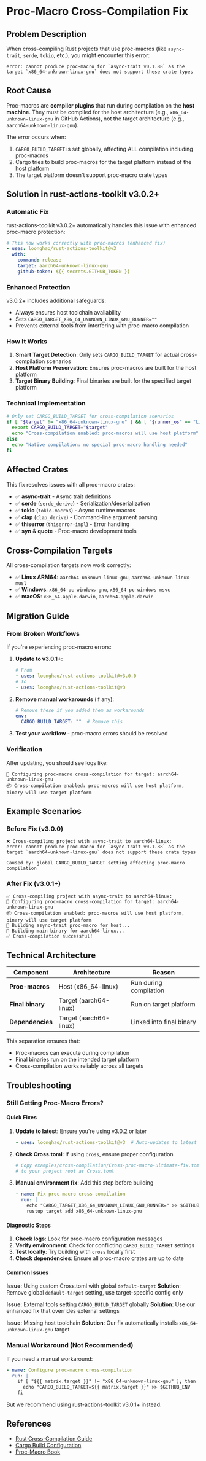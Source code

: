 # Proc-Macro Cross-Compilation Fix

## Problem Description

When cross-compiling Rust projects that use proc-macros (like `async-trait`, `serde`, `tokio`, etc.), you might encounter this error:

```
error: cannot produce proc-macro for `async-trait v0.1.88` as the target `x86_64-unknown-linux-gnu` does not support these crate types
```

## Root Cause

Proc-macros are **compiler plugins** that run during compilation on the **host machine**. They must be compiled for the host architecture (e.g., `x86_64-unknown-linux-gnu` in GitHub Actions), not the target architecture (e.g., `aarch64-unknown-linux-gnu`).

The error occurs when:
1. `CARGO_BUILD_TARGET` is set globally, affecting ALL compilation including proc-macros
2. Cargo tries to build proc-macros for the target platform instead of the host platform
3. The target platform doesn't support proc-macro crate types

## Solution in rust-actions-toolkit v3.0.2+

### Automatic Fix

rust-actions-toolkit v3.0.2+ automatically handles this issue with enhanced proc-macro protection:

```yaml
# This now works correctly with proc-macros (enhanced fix)
- uses: loonghao/rust-actions-toolkit@v3
  with:
    command: release
    target: aarch64-unknown-linux-gnu
    github-token: ${{ secrets.GITHUB_TOKEN }}
```

### Enhanced Protection

v3.0.2+ includes additional safeguards:
- Always ensures host toolchain availability
- Sets `CARGO_TARGET_X86_64_UNKNOWN_LINUX_GNU_RUNNER=""`
- Prevents external tools from interfering with proc-macro compilation

### How It Works

1. **Smart Target Detection**: Only sets `CARGO_BUILD_TARGET` for actual cross-compilation scenarios
2. **Host Platform Preservation**: Ensures proc-macros are built for the host platform
3. **Target Binary Building**: Final binaries are built for the specified target platform

### Technical Implementation

```bash
# Only set CARGO_BUILD_TARGET for cross-compilation scenarios
if [ "$target" != "x86_64-unknown-linux-gnu" ] && [ "$runner_os" == "Linux" ]; then
  export CARGO_BUILD_TARGET="$target"
  echo "Cross-compilation enabled: proc-macros will use host platform"
else
  echo "Native compilation: no special proc-macro handling needed"
fi
```

## Affected Crates

This fix resolves issues with all proc-macro crates:

- ✅ **async-trait** - Async trait definitions
- ✅ **serde** (`serde_derive`) - Serialization/deserialization
- ✅ **tokio** (`tokio-macros`) - Async runtime macros
- ✅ **clap** (`clap_derive`) - Command-line argument parsing
- ✅ **thiserror** (`thiserror-impl`) - Error handling
- ✅ **syn** & **quote** - Proc-macro development tools

## Cross-Compilation Targets

All cross-compilation targets now work correctly:

- ✅ **Linux ARM64**: `aarch64-unknown-linux-gnu`, `aarch64-unknown-linux-musl`
- ✅ **Windows**: `x86_64-pc-windows-gnu`, `x86_64-pc-windows-msvc`
- ✅ **macOS**: `x86_64-apple-darwin`, `aarch64-apple-darwin`

## Migration Guide

### From Broken Workflows

If you're experiencing proc-macro errors:

1. **Update to v3.0.1+**:
   ```yaml
   # From
   - uses: loonghao/rust-actions-toolkit@v3.0.0
   # To
   - uses: loonghao/rust-actions-toolkit@v3
   ```

2. **Remove manual workarounds** (if any):
   ```yaml
   # Remove these if you added them as workarounds
   env:
     CARGO_BUILD_TARGET: ""  # Remove this
   ```

3. **Test your workflow** - proc-macro errors should be resolved

### Verification

After updating, you should see logs like:

```
🔧 Configuring proc-macro cross-compilation for target: aarch64-unknown-linux-gnu
📦 Cross-compilation enabled: proc-macros will use host platform, binary will use target platform
```

## Example Scenarios

### Before Fix (v3.0.0)

```
❌ Cross-compiling project with async-trait to aarch64-linux:
error: cannot produce proc-macro for `async-trait v0.1.88` as the target `aarch64-unknown-linux-gnu` does not support these crate types

Caused by: global CARGO_BUILD_TARGET setting affecting proc-macro compilation
```

### After Fix (v3.0.1+)

```
✅ Cross-compiling project with async-trait to aarch64-linux:
🔧 Configuring proc-macro cross-compilation for target: aarch64-unknown-linux-gnu
📦 Cross-compilation enabled: proc-macros will use host platform, binary will use target platform
🔨 Building async-trait proc-macro for host...
🔨 Building main binary for aarch64-linux...
✅ Cross-compilation successful!
```

## Technical Architecture

| Component | Architecture | Reason |
|-----------|-------------|--------|
| **Proc-macros** | Host (x86_64-linux) | Run during compilation |
| **Final binary** | Target (aarch64-linux) | Run on target platform |
| **Dependencies** | Target (aarch64-linux) | Linked into final binary |

This separation ensures that:
- Proc-macros can execute during compilation
- Final binaries run on the intended target platform
- Cross-compilation works reliably across all targets

## Troubleshooting

### Still Getting Proc-Macro Errors?

#### Quick Fixes

1. **Update to latest**: Ensure you're using v3.0.2 or later
   ```yaml
   - uses: loonghao/rust-actions-toolkit@v3  # Auto-updates to latest
   ```

2. **Check Cross.toml**: If using `cross`, ensure proper configuration
   ```toml
   # Copy examples/cross-compilation/Cross-proc-macro-ultimate-fix.toml
   # to your project root as Cross.toml
   ```

3. **Manual environment fix**: Add this step before building
   ```yaml
   - name: Fix proc-macro cross-compilation
     run: |
       echo "CARGO_TARGET_X86_64_UNKNOWN_LINUX_GNU_RUNNER=" >> $GITHUB_ENV
       rustup target add x86_64-unknown-linux-gnu
   ```

#### Diagnostic Steps

1. **Check logs**: Look for proc-macro configuration messages
2. **Verify environment**: Check for conflicting `CARGO_BUILD_TARGET` settings
3. **Test locally**: Try building with `cross` locally first
4. **Check dependencies**: Ensure all proc-macro crates are up to date

#### Common Issues

**Issue**: Using custom Cross.toml with global `default-target`
**Solution**: Remove global `default-target` setting, use target-specific config only

**Issue**: External tools setting `CARGO_BUILD_TARGET` globally
**Solution**: Use our enhanced fix that overrides external settings

**Issue**: Missing host toolchain
**Solution**: Our fix automatically installs `x86_64-unknown-linux-gnu` target

### Manual Workaround (Not Recommended)

If you need a manual workaround:

```yaml
- name: Configure proc-macro cross-compilation
  run: |
    if [ "${{ matrix.target }}" != "x86_64-unknown-linux-gnu" ]; then
      echo "CARGO_BUILD_TARGET=${{ matrix.target }}" >> $GITHUB_ENV
    fi
```

But we recommend using rust-actions-toolkit v3.0.1+ instead.

## References

- [Rust Cross-Compilation Guide](https://rust-lang.github.io/rustup/cross-compilation.html)
- [Cargo Build Configuration](https://doc.rust-lang.org/cargo/reference/config.html)
- [Proc-Macro Book](https://doc.rust-lang.org/reference/procedural-macros.html)
